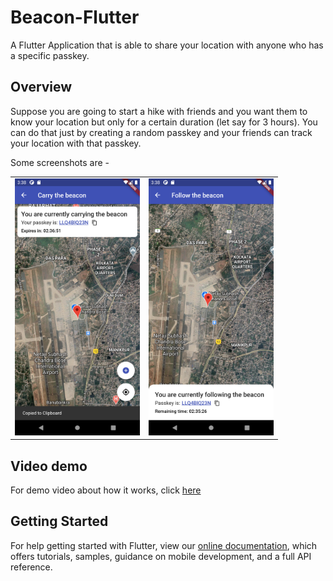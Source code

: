 # Beacon-Flutter

A Flutter Application that is able to share your location with anyone who has a specific passkey.

## Overview

Suppose you are going to start a hike with friends and you want them to know your location but only for a certain duration (let say for 3 hours). You can do that just by creating a random passkey and your friends can track your location with that passkey.

Some screenshots are -

<div style="text-align: center"><table><tr>
<td style="text-align: center">
<img src="screenshots/ss_one.png" width="200" />
</td>
<td style="text-align: center">
<img src="screenshots/ss_two.png" width="200"/>
</td>
</tr></table>
</div>

## Video demo

For demo video about how it works, click [here](https://drive.google.com/file/d/1nWpufjqJMcS23HX6MEzzpmxYaccZR7MH/view?usp=sharing)

## Getting Started

For help getting started with Flutter, view our
[online documentation](https://flutter.dev/docs), which offers tutorials,
samples, guidance on mobile development, and a full API reference.

